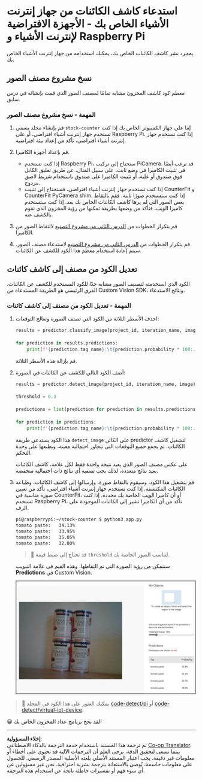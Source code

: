 <!--
CO_OP_TRANSLATOR_METADATA:
{
  "original_hash": "a3fdfec1d1e2cb645ea11c2930b51299",
  "translation_date": "2025-08-26T21:29:24+00:00",
  "source_file": "5-retail/lessons/2-check-stock-device/single-board-computer-object-detector.md",
  "language_code": "ar"
}
-->
# استدعاء كاشف الكائنات من جهاز إنترنت الأشياء الخاص بك - الأجهزة الافتراضية لإنترنت الأشياء و Raspberry Pi

بمجرد نشر كاشف الكائنات الخاص بك، يمكنك استخدامه من جهاز إنترنت الأشياء الخاص بك.

## نسخ مشروع مصنف الصور

معظم كود كاشف المخزون مشابه تمامًا لمصنف الصور الذي قمت بإنشائه في درس سابق.

### المهمة - نسخ مشروع مصنف الصور

1. قم بإنشاء مجلد يسمى `stock-counter` إما على جهاز الكمبيوتر الخاص بك إذا كنت تستخدم جهاز إنترنت أشياء افتراضي، أو على Raspberry Pi. إذا كنت تستخدم جهاز إنترنت أشياء افتراضي، تأكد من إعداد بيئة افتراضية.

1. قم بإعداد أجهزة الكاميرا.

   * إذا كنت تستخدم Raspberry Pi، ستحتاج إلى تركيب PiCamera. قد ترغب أيضًا في تثبيت الكاميرا في وضع ثابت، على سبيل المثال، عن طريق تعليق الكابل فوق صندوق أو علبة، أو تثبيت الكاميرا على صندوق باستخدام شريط لاصق مزدوج.
   * إذا كنت تستخدم جهاز إنترنت أشياء افتراضي، فستحتاج إلى تثبيت CounterFit و CounterFit PyCamera shim. إذا كنت ستستخدم صورًا ثابتة، فقم بالتقاط بعض الصور التي لم يرها كاشف الكائنات الخاص بك بعد. إذا كنت ستستخدم كاميرا الويب، فتأكد من وضعها بطريقة تمكنها من رؤية المخزون الذي تقوم بالكشف عنه.

1. قم بتكرار الخطوات من [الدرس الثاني من مشروع التصنيع](../../../4-manufacturing/lessons/2-check-fruit-from-device/README.md#task---capture-an-image-using-an-iot-device) لالتقاط الصور من الكاميرا.

1. قم بتكرار الخطوات من [الدرس الثاني من مشروع التصنيع](../../../4-manufacturing/lessons/2-check-fruit-from-device/README.md#task---classify-images-from-your-iot-device) لاستدعاء مصنف الصور. سيتم إعادة استخدام معظم هذا الكود للكشف عن الكائنات.

## تعديل الكود من مصنف إلى كاشف كائنات

الكود الذي استخدمته لتصنيف الصور مشابه جدًا للكود المستخدم للكشف عن الكائنات. الفرق الرئيسي هو الطريقة المستدعاة من Custom Vision SDK، ونتائج الاستدعاء.

### المهمة - تعديل الكود من مصنف إلى كاشف كائنات

1. احذف الأسطر الثلاثة من الكود التي تصنف الصورة وتعالج التوقعات:

    ```python
    results = predictor.classify_image(project_id, iteration_name, image)
    
    for prediction in results.predictions:
        print(f'{prediction.tag_name}:\t{prediction.probability * 100:.2f}%')
    ```

    قم بإزالة هذه الأسطر الثلاثة.

1. أضف الكود التالي للكشف عن الكائنات في الصورة:

    ```python
    results = predictor.detect_image(project_id, iteration_name, image)

    threshold = 0.3
    
    predictions = list(prediction for prediction in results.predictions if prediction.probability > threshold)
    
    for prediction in predictions:
        print(f'{prediction.tag_name}:\t{prediction.probability * 100:.2f}%')
    ```

    هذا الكود يستدعي طريقة `detect_image` على الكائن predictor لتشغيل كاشف الكائنات. ثم يجمع جميع التوقعات التي تتجاوز احتمالية معينة، ويطبعها على وحدة التحكم.

    على عكس مصنف الصور الذي يعيد نتيجة واحدة فقط لكل علامة، كاشف الكائنات يعيد نتائج متعددة، لذلك يجب تصفية أي نتائج ذات احتمالية منخفضة.

1. قم بتشغيل هذا الكود، وسيقوم بالتقاط صورة، وإرسالها إلى كاشف الكائنات، وطباعة الكائنات المكتشفة. إذا كنت تستخدم جهاز إنترنت أشياء افتراضي، تأكد من تعيين صورة مناسبة في CounterFit، أو أن كاميرا الويب الخاصة بك محددة. إذا كنت تستخدم Raspberry Pi، تأكد من أن الكاميرا تشير إلى الكائنات الموجودة على الرف.

    ```output
    pi@raspberrypi:~/stock-counter $ python3 app.py 
    tomato paste:   34.13%
    tomato paste:   33.95%
    tomato paste:   35.05%
    tomato paste:   32.80%
    ```

    > 💁 قد تحتاج إلى ضبط قيمة `threshold` لتناسب الصور الخاصة بك.

    ستتمكن من رؤية الصورة التي تم التقاطها، وهذه القيم في علامة التبويب **Predictions** في Custom Vision.

    ![4 علب من معجون الطماطم على رف مع توقعات للكشف الأربعة بنسبة 35.8%، 33.5%، 25.7% و16.6%](../../../../../translated_images/custom-vision-stock-prediction.942266ab1bcca3410ecdf23643b9f5f570cfab2345235074e24c51f285777613.ar.png)

> 💁 يمكنك العثور على هذا الكود في المجلد [code-detect/pi](../../../../../5-retail/lessons/2-check-stock-device/code-detect/pi) أو [code-detect/virtual-iot-device](../../../../../5-retail/lessons/2-check-stock-device/code-detect/virtual-iot-device).

😀 لقد نجح برنامج عداد المخزون الخاص بك!

---

**إخلاء المسؤولية**:  
تم ترجمة هذا المستند باستخدام خدمة الترجمة بالذكاء الاصطناعي [Co-op Translator](https://github.com/Azure/co-op-translator). بينما نسعى لتحقيق الدقة، يرجى العلم أن الترجمات الآلية قد تحتوي على أخطاء أو معلومات غير دقيقة. يجب اعتبار المستند الأصلي بلغته الأصلية المصدر الرسمي. للحصول على معلومات حاسمة، يُوصى بالاستعانة بترجمة بشرية احترافية. نحن غير مسؤولين عن أي سوء فهم أو تفسيرات خاطئة ناتجة عن استخدام هذه الترجمة.